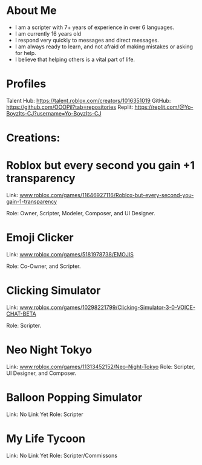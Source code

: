 # About Me
- I am a scripter with 7+ years of experience in over 6 languages.
- I am currently 16 years old
- I respond very quickly to messages and direct messages.
- I am always ready to learn, and not afraid of making mistakes or asking for help.
- I believe that helping others is a vital part of life.

# Profiles
Talent Hub: https://talent.roblox.com/creators/1016351019 
GitHub: https://github.com/OOOPil?tab=repositories
Replit: https://replit.com/@Yo-BoyzIts-CJ?username=Yo-BoyzIts-CJ

# Creations:

# Roblox but every second you gain +1 transparency

Link: www.roblox.com/games/11646927116/Roblox-but-every-second-you-gain-1-transparency 

Role: Owner, Scripter, Modeler, Composer, and UI Designer.


# Emoji Clicker

Link: www.roblox.com/games/5181978738/EMOJIS

Role: Co-Owner, and Scripter.


# Clicking Simulator

Link: www.roblox.com/games/10298221799/Clicking-Simulator-3-0-VOICE-CHAT-BETA

Role: Scripter.

# Neo Night Tokyo
Link: www.roblox.com/games/11313452152/Neo-Night-Tokyo
Role: Scripter, UI Designer, and Composer.

# Balloon Popping Simulator
Link: No Link Yet
Role: Scripter

# My Life Tycoon
Link: No Link Yet
Role: Scripter/Commissons

